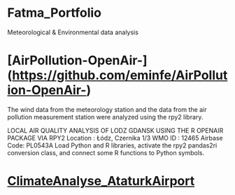 # Fatma_Portfolio
Meteorological &amp; Environmental data analysis

# [AirPollution-OpenAir-] (https://github.com/eminfe/AirPollution-OpenAir-)
The wind data from the meteorology station and the data from the air pollution measurement station were analyzed using the rpy2 library.

LOCAL AIR QUALITY ANALYSIS OF LODZ GDANSK USING THE R OPENAIR PACKAGE VIA RPY2
Location : Łódz, Czernika 1/3
WMO ID : 12465
Airbase Code: PL0543A
Load Python and R libraries, activate the rpy2 pandas2ri conversion class, and connect some R functions to Python symbols.

# [ClimateAnalyse_AtaturkAirport](https://github.com/eminfe/ClimateAnalyse_AtaturkAirport)
